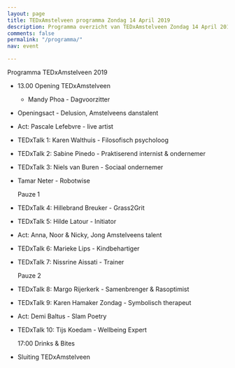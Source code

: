 ```yaml
---
layout: page
title: TEDxAmstelveen programma Zondag 14 April 2019
description: Programma overzicht van TEDxAmstelveen Zondag 14 April 2019
comments: false
permalink: "/programma/"
nav: event

---
```

Programma <span class="redx">TEDxAmstelveen</span> 2019

* 13.00 Opening TEDxAmstelveen
  * Mandy Phoa - Dagvoorzitter
* Openingsact - Delusion, Amstelveens danstalent
* Act: Pascale Lefebvre - live artist
* TEDxTalk 1: Karen Walthuis - Filosofisch psycholoog
* TEDxTalk 2: Sabine Pinedo - Praktiserend internist & ondernemer
* TEDxTalk 3: Niels van Buren - Sociaal ondernemer
* Tamar Neter - Robotwise

  Pauze 1
* TEDxTalk 4: Hillebrand Breuker - Grass2Grit
* TEDxTalk 5: Hilde Latour - Initiator
* Act: Anna, Noor & Nicky, Jong Amstelveens talent
* TEDxTalk 6: Marieke Lips - Kindbehartiger
* TEDxTalk 7: Nissrine Aissati - Trainer

  Pauze 2
* TEDxTalk 8: Margo Rijerkerk - Samenbrenger & Rasoptimist
* TEDxTalk 9: Karen Hamaker Zondag - Symbolisch therapeut
* Act: Demi Baltus - Slam Poetry
* TEDxTalk 10: Tijs Koedam - Wellbeing Expert

  17:00 Drinks & Bites
* Sluiting TEDxAmstelveen